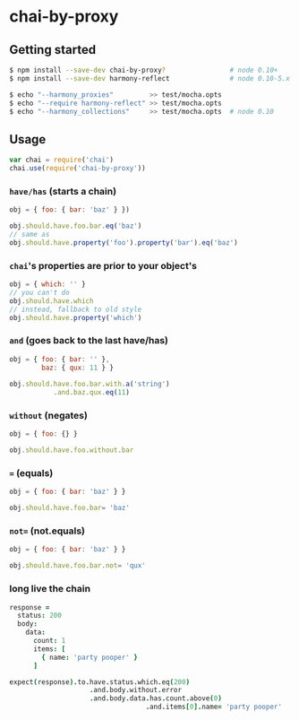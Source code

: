 # chai-by-proxy

## Getting started
```bash
$ npm install --save-dev chai-by-proxy?                # node 0.10+
$ npm install --save-dev harmony-reflect               # node 0.10-5.x

$ echo "--harmony_proxies"         >> test/mocha.opts
$ echo "--require harmony-reflect" >> test/mocha.opts
$ echo "--harmony_collections"     >> test/mocha.opts  # node 0.10
```

## Usage
```javascript
var chai = require('chai')
chai.use(require('chai-by-proxy'))
```
### `have/has` (starts a chain)
```javascript
obj = { foo: { bar: 'baz' } })

obj.should.have.foo.bar.eq('baz')
// same as
obj.should.have.property('foo').property('bar').eq('baz')
```
### `chai`'s properties are prior to your object's
```javascript
obj = { which: '' }
// you can't do
obj.should.have.which
// instead, fallback to old style
obj.should.have.property('which')
```
### `and` (goes back to the last have/has)
```javascript
obj = { foo: { bar: '' }, 
        baz: { qux: 11 } }
            
obj.should.have.foo.bar.with.a('string')
           .and.baz.qux.eq(11)
```
### `without` (negates)
```javascript
obj = { foo: {} }

obj.should.have.foo.without.bar
```
### `=` (equals)
```javascript
obj = { foo: { bar: 'baz' } }

obj.should.have.foo.bar= 'baz'
```
### `not=` (not.equals)
```javascript
obj = { foo: { bar: 'baz' } }

obj.should.have.foo.bar.not= 'qux'
```
### long live the chain
```coffeescript
response =
  status: 200
  body:
    data:
      count: 1
      items: [
        { name: 'party pooper' }
      ]

expect(response).to.have.status.which.eq(200)
                    .and.body.without.error
                    .and.body.data.has.count.above(0)
                                  .and.items[0].name= 'party pooper'
```
